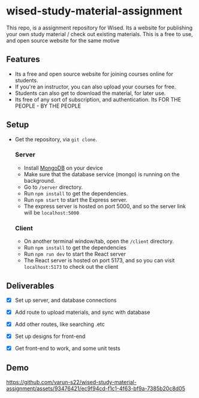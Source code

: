 # wised-study-material-assignment

This repo, is a assignment repository for Wised. Its a website for publishing your own study material / check out existing materials.
This is a free to use, and open source website for the same motive

## Features

- Its a free and open source website for joining courses online for students.
- If you're an instructor, you can also upload your courses for free.
- Students can also get to download the material, for later use.
- Its free of any sort of subscription, and authentication. Its FOR THE PEOPLE - BY THE PEOPLE

## Setup

- Get the repository, via `git clone`.

  ### Server

  - Install [MongoDB](https://www.mongodb.com/try/download/community) on your device
  - Make sure that the database service (mongo) is running on the background.
  - Go to `/server` directory.
  - Run `npm install` to get the dependencies.
  - Run `npm start` to start the Express server.
  - The express server is hosted on port 5000, and so the server link will be `localhost:5000`

  ### Client

  - On another terminal window/tab, open the `/client` directory.
  - Run `npm install` to get the dependencies
  - Run `npm run dev` to start the React server
  - The React server is hosted on port 5173, and so you can visit `localhost:5173` to check out the client

## Deliverables

- [x] Set up server, and database connections
- [x] Add route to upload materials, and sync with database
- [x] Add other routes, like searching .etc
- [x] Set up designs for front-end
- [x] Get front-end to work, and some unit tests


## Demo

https://github.com/varun-s22/wised-study-material-assignment/assets/93476421/ec9f94cd-f1c1-4f63-bf9a-7385b20c8d05



